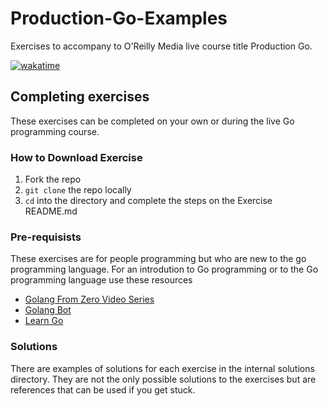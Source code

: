 # Production-Go-Examples
Exercises to accompany to O'Reilly Media live course title Production Go. 

[![wakatime](https://wakatime.com/badge/user/953eeb5a-d347-44af-9d8b-a5b8a918cecf/project/deb07970-630e-45bf-8dd5-e78c07fa9af9.svg)](https://wakatime.com/badge/user/953eeb5a-d347-44af-9d8b-a5b8a918cecf/project/deb07970-630e-45bf-8dd5-e78c07fa9af9)

## Completing exercises
These exercises can be completed on your own or during the live Go programming course.

### How to Download Exercise

1. Fork the repo
1. `git clone` the repo locally
1. `cd` into the directory and complete the steps on the Exercise README.md

### Pre-requisists

These exercises are for people programming but who are new to the go programming language. For an introdution to Go programming or to the Go programming language use these resources

- [Golang From Zero Video Series](https://www.youtube.com/watch?v=cIMko3vBM50&list=PL_QaflmEF2e8O4N3mwjFkul_BNpxgO9K_)
- [Golang Bot](https://golangbot.com/learn-golang-series/)
- [Learn Go](https://go.dev/learn/)

### Solutions

There are examples of solutions for each exercise in the internal solutions directory. They are not the only possible solutions to the exercises but are references that can be used if you get stuck.
